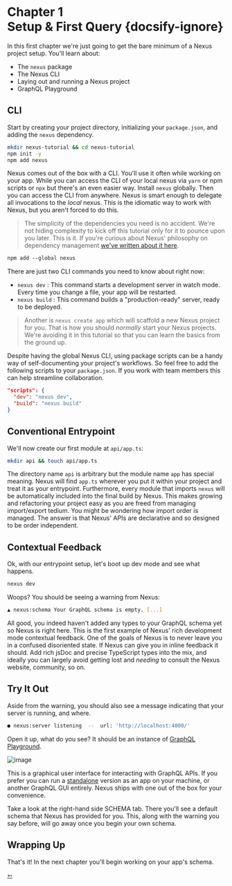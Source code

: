 # Chapter 1 <br> Setup & First Query {docsify-ignore}

In this first chapter we're just going to get the bare minimum of a Nexus project setup. You'll learn about:

- The `nexus` package
- The Nexus CLI
- Laying out and running a Nexus project
- GraphQL Playground

## CLI

Start by creating your project directory, initializing your `package.json`, and adding the `nexus` dependency.

```bash
mkdir nexus-tutorial && cd nexus-tutorial
npm init -y
npm add nexus
```

Nexus comes out of the box with a CLI. You'll use it often while working on your app. While you can access the CLI of your local nexus via `yarn` or npm scripts or `npx` but there's an even easier way. Install `nexus` globally. Then you can access the CLI from anywhere. Nexus is smart enough to delegate all invocations to the _local_ nexus. This is the idiomatic way to work with Nexus, but you aren't forced to do this.

<div class="NextIs Note"></div>

> The simplicity of the dependencies you need is no accident. We're not hiding complexity to kick off this tutorial only for it to pounce upon you later. This is it. If you're curious about Nexus' philosophy on dependency management [we've written about it here](/meta/architecture#dependency-philosophy).

```markdown
npm add --global nexus
```

There are just two CLI commands you need to know about right now:

- `nexus dev` : This command starts a development server in watch mode. Every time you change a file, your app will be restarted.
- `nexus build` : This command builds a "production-ready" server, ready to be deployed.

> Another is `nexus create app` which will scaffold a new Nexus project for you. That is how you should _normally_ start your Nexus projects. We're avoiding it in this tutorial so that you can learn the basics from the ground up.

Despite having the global Nexus CLI, using package scripts can be a handy way of self-documenting your project's workflows. So feel free to add the following scripts to your `package.json`. If you work with team members this can help streamline collaboration.

```json
"scripts": {
  "dev": "nexus dev",
  "build": "nexus build"
}
```

## Conventional Entrypoint

We'll now create our first module at `api/app.ts`:

```bash
mkdir api && touch api/app.ts
```

The directory name `api` is arbitrary but the module name `app` has special meaning. Nexus will find `app.ts` wherever you put it within your project and treat it as your entrypoint. Furthermore, every module that imports `nexus` will be automatically included into the final build by Nexus. This makes growing and refactoring your project easy as you are freed from managing import/export tedium. You might be wondering how import order is managed. The answer is that Nexus' APIs are declarative and so designed to be order independent.

## Contextual Feedback

Ok, with our entrypoint setup, let's boot up dev mode and see what happens.

```bash
nexus dev
```

Woops? You should be seeing a warning from Nexus:

```bash
▲ nexus:schema Your GraphQL schema is empty. [...]
```

All good, you indeed haven't added any types to your GraphQL schema yet so Nexus is right here. This is the first example of Nexus' rich development mode contextual feedback. One of the goals of Nexus is to never leave you in a confused disoriented state. If Nexus can give you in inline feedback it should. Add rich jsDoc and precise TypeScript types into the mix, and ideally you can largely avoid getting lost and _needing_ to consult the Nexus website, community, so on.

## Try It Out

Aside from the warning, you should also see a message indicating that your server is running, and where.

```bash
● nexus:server listening  --  url: 'http://localhost:4000/'
```

Open it up, what do you see? It should be an instance of [GraphQL Playground](https://github.com/prisma-labs/graphql-playground).

![image](https://user-images.githubusercontent.com/284476/83534302-ae1b7d00-a4be-11ea-9a13-2665bf152e2a.png)

This is a graphical user interface for interacting with GraphQL APIs. If you prefer you can run a [standalone](https://www.electronjs.org/apps/graphql-playground) version as an app on your machine, or another GraphQL GUI entirely. Nexus ships with one out of the box for your convenience.

Take a look at the right-hand side SCHEMA tab. There you'll see a default schema that Nexus has provided for you. This, along with the warning you say before, will go away once you begin your own schema.

## Wrapping Up

That's it! In the next chapter you'll begin working on your app's schema.

<div class="NextIs NextChapter"></div>

[➳](/tutorial/chapter-2-writing-your-first-schema)
